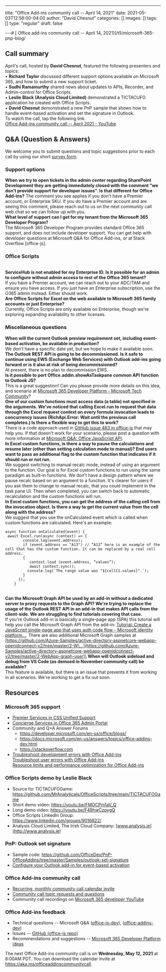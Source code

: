 ---
title: "Office Add-ins community call -- April 14, 2021"
date: 2021-05-03T12:56:00-04:00
author: "David Chesnut"
categories: []
images: []
tags: []
type: "regular"
draft: false

---# [ Office add-ins community call -- April 14, 2021](/t5/microsoft-365-pnp-blog/

## Call summary 

April's call, hosted by **David Chesnut**, featured the following
presenters and topics:\
• **Richard Taylor** discussed different support options available on
Microsoft 365, and how to submit a new support ticket.\
• **Sudhi Ramamurthy** shared news about updates to APIs, Recorder, and
Admin-control for Office Scripts.\
• **Leslie Black (Analysis Cloud Limited)** demonstrated a TICTACUFO
application he created with Office Scripts.\
• **David Chesnut** demonstrated a new PnP sample that shows how to
handle event-based activation and set the signature in Outlook.\
To watch the call, tap the following link.\
[Office Add-ins community call -- April 2021 -
YouTube](https://www.youtube.com/watch?v=hGVdftCzs20)

##  Q&A (Question & Answers) 

We welcome you to submit questions and topic suggestions prior to each
call by using our short [survey form](https://aka.ms/officeaddinsform).

### Support options 

**When we try to open tickets in the admin center regarding SharePoint
Development they are getting immediately closed with the comment \"we
don\'t provide support for developer issues\". Is that different for
Office Add-ins?**
The comment you see applies if you don't have a Premier account, or
Enterprise SKU. If you do have a Premier account and are seeing this
comment, please reach out to us on the next community call web chat so
we can follow up with you.\
**What level of support can I get for my tenant from the Microsoft 365
Developer Program?**\
The Microsoft 365 Developer Program provides standard Office 365
support, and does not include developer support. You can get help with
developer questions at Microsoft Q&A for Office Add-ins, or at Stack
Overflow \[office-js\].

###  Office Scripts 

\
**ServiceHub is not enabled for my Enterprise ID. Is it possible for an
admin to configure without admin access to rest of the Office 365
tenant?**\
If you have a Premier account, we can reach out to your ADC/TAM and
ensure you have access. If you just have an Enterprise subscription, use
the O365 admin instead. Either should work.\
**Are Office Scripts for Excel on the web available to Microsoft 365
family accounts or just Enterprise?**\
Currently, Office Scripts are only available on Enterprise, though
we\'re exploring expanding availability to other licenses.
### Miscellaneous questions 

**When will the current Outlook preview requirement set, including
event-based activation, be available in production?**\
We don\'t have a specific date yet, but we hope to make it available
soon.\
**The Outlook REST API is going to be decommissioned. Is it safe to
continue using EWS (Exchange Web Services) with Outlook add-ins going
forward or is it also at risk of being decommissioned?**\
At present, there is no plan to decommission EWS.\
**Is it possible to port Office.addin.showAsTaskpane common API function
to Outlook JS?**\
This is a great suggestion! Can you please provide more details on this
idea, and scenario at [Microsoft 365 Developer Platform - Microsoft Tech
Community](https://techcommunity.microsoft.com/t5/microsoft-365-developer-platform/idb-p/Microsoft365DeveloperPlatform)?\
**One of our custom functions must access data (a table) not specified
in the arguments. We\'ve noticed that calling Excel.run to request that
data through the Excel request context on every formula invocation leads
to concurrency issues (RichApi.Error: Wait until the previous call
completes.) Is there a flexible way to get this to work?**\
There is a code approach used in [GitHub issue 483 in
office-js](https://github.com/OfficeDev/office-js/issues/483#issuecomment-490592291)
that may help you. If that doesn't work for your scenario, please post a
question with more information at [Microsoft Q&A: Office JavaScript
API](https://docs.microsoft.com/answers/topics/office-js-dev.html).\
**In Excel custom functions, is there a way to pause the calculations
and resume later (other than setting calculation mode to manual)? End
users want to pass an additional flag to the custom function that
indicates if it should run or not run.**\
We suggest switching to manual recalc mode, instead of using an argument
to the function. Our goal is for Excel custom functions to run using the
same paradigm as built-in functions. We don\'t have a design pattern
where we pause recalc based on an argument to a function. It\'s clearer
for users if you ask them to change to manual recalc, that you could
implement in the task pane UI. Then when completed, you can switch back
to automatic recalculation and the custom functions will run.\
**In Excel custom functions, you can get the address of the calling cell
from the invocation object. Is there a way to get the current value from
the cell along with the address?**\
We suggest that you use the onCalculated event which is called when
custom functions are calculated. Here\'s an example:
``` {.lia-code-sample .language-javascript}
async function onCalculated(event) {
 await Excel.run(async (context) => {
        console.log(event.address);
        if (event.address == "A13") // “A13” here is an example of the cell that has the custom function. It can be replaced by a real cell address.
        {
           context.load (event.address, “values”);
           await context.sync();
          console.log(`The range value was "${cellC1.values}".`);
        }
      });
    }
```

\
**Can the Microsoft Graph API be used by an add-in without a dedicated
server to proxy requests to the Graph API? We\'re trying to replace the
usage of the Outlook REST API in an add-in that makes API calls from the
client-side. We are struggling to find tutorials covering that case.**\
If you\'re Outlook add-in is basically a single-page app (SPA) this
tutorial will help you call the Microsoft Graph API from the add-in:
[Tutorial: Create a JavaScript single-page app that uses auth code
flow - Microsoft identity
platform\...](https://docs.microsoft.com/en-us/azure/active-directory/develop/tutorial-v2-javascript-auth-code).
There are also additional Microsoft Graph samples at
[https://github.com/Azure-Samples/active-directory-aspnetcore-webapp-openidconnect-v2/tree/master/2-W\...](https://github.com/Azure-Samples/active-directory-aspnetcore-webapp-openidconnect-v2/tree/master/2-WebApp-graph-user)\
**When will Outlook sideload and debug from VS Code (as demoed in
November community call) be available?**\
This feature is available, but there is an issue that prevents it from
working in all scenarios. We're working to get a fix out soon.

## Resources 

### Microsoft 365 support 

-   [Premier Services in CSS Unified
    Support](https://serviceshub.microsoft.com/)
-   [Concierge Services in Office 365 Admin
    Portal](https://admin.microsoft.com/)
-   Community and Q+A Answer Forums
    -   <https://developer.microsoft.com/en-us/office/blogs/>
    -   <https://docs.microsoft.com/en-us/answers/topics/office-addins-dev.html>
    -   <https://stackoverflow.com>
-   [Troubleshoot development errors with Office
    Add-ins](https://docs.microsoft.com/office/dev/add-ins/testing/troubleshoot-development-errors)\
    [Troubleshoot user errors with Office
    Add-ins](https://docs.microsoft.com/office/dev/add-ins/testing/testing-and-troubleshooting)\
    [Resource limits and performance optimization for Office
    Add-ins](https://docs.microsoft.com/office/dev/add-ins/concepts/resource-limits-and-performance-optimization)

### Office Scripts demo by Leslie Black 

-   Source for TICTACUFOGame:
    <https://github.com/MrAnalyticals/OfficeScripts/tree/main/TICTACUFOGame>
-   Short demo video: <https://youtu.be/FMOCPm1aV_Q>
-   Long demo video: <https://youtu.be/F49hwCzpygQ>
-   Office Scripts LinkedIn Group:
    <https://www.linkedin.com/groups/9016822/>
-   Analysis Cloud Limited, The Irish Cloud Company:
    [www.analysis.ie](http://www.analysis.ie)

### PnP: Outlook set signature 

-   Sample code:
    <https://github.com/OfficeDev/PnP-OfficeAddins/tree/master/Samples/outlook-set-signature>
-   [Configure your Outlook add-in for event-based
    activation](https://docs.microsoft.com/office/dev/add-ins/outlook/autolaunch)

### Office Add-ins community call 

-   [Recurring, monthly community call calendar
    invite](https://aka.ms/officeaddinscommunitycall)
-   [Community call topic requests and
    questions](https://aka.ms/officeaddinsform)
-   Community call recordings on [Microsoft 365
    developer YouTube](https://aka.ms/OfficeDevYouTube)

###  Office Add-ins feedback 

-   Technical questions -- Microsoft Q&A
    ([office-js-dev](https://docs.microsoft.com/answers/topics/office-js-dev.html)),
    ([office-addins-dev](https://docs.microsoft.com/answers/topics/office-addins-dev.html))
-   Issues -- [GitHub (office-js
    repo)](https://github.com/OfficeDev/office-js/issues)
-   Recommendations and suggestions -- [Microsoft 365 Developer Platform
    ideas](https://techcommunity.microsoft.com/t5/microsoft-365-developer-platform/idb-p/Microsoft365DeveloperPlatform)

The next Office Add-ins community call is on **Wednesday, May 12, 2021**
at 8:00AM PDT. You can download the calendar invite at
<https://aka.ms/officeaddinscommunitycall>.
